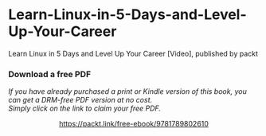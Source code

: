 # Learn-Linux-in-5-Days-and-Level-Up-Your-Career
Learn Linux in 5 Days and Level Up Your Career [Video], published by packt
### Download a free PDF

 <i>If you have already purchased a print or Kindle version of this book, you can get a DRM-free PDF version at no cost.<br>Simply click on the link to claim your free PDF.</i>
<p align="center"> <a href="https://packt.link/free-ebook/9781789802610">https://packt.link/free-ebook/9781789802610 </a> </p>